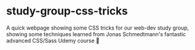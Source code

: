 # study-group-css-tricks
A quick webpage showing some CSS tricks for our web-dev study group, showing some techniques learned from Jonas Schmedtmann's fantastic advanced CSS/Sass Udemy course 🙂
